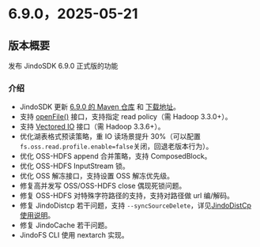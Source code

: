 # 6.9.0，2025-05-21

## 版本概要

发布 JindoSDK 6.9.0 正式版的功能

### 介绍

- JindoSDK 更新 [6.9.0 的 Maven 仓库](oss-maven.md) 和 [下载地址](jindodata_download.md)。
- 支持 [openFile()](https://issues.apache.org/jira/browse/HADOOP-15229) 接口，支持指定 read policy（需 Hadoop 3.3.0+）。
- 支持 [Vectored IO](https://issues.apache.org/jira/browse/HADOOP-18103) 接口（需 Hadoop 3.3.6+）。
- 优化湖表格式预读策略，重 IO 读场景提升 30%（可以配置`fs.oss.read.profile.enable=false`关闭，回退老版本行为）。
- 优化 OSS-HDFS append 合并策略，支持 ComposedBlock。
- 优化 OSS-HDFS InputStream 锁。
- 优化 OSS 解冻接口，支持设置 OSS 解冻优先级。
- 修复高并发写 OSS/OSS-HDFS close 偶现死锁问题。
- 修复 OSS-HDFS 对特殊字符路径的支持，支持对路径做 url 编/解码。
- 修复 JindoDistcp 若干问题，支持 `--syncSourceDelete`，详见[JindoDistCp 使用说明](https://aliyun.github.io/alibabacloud-jindodata/jindotools/jindodistcp_quickstart/)。
- 修复 JindoCache 若干问题。
- JindoFS CLI 使用 nextarch 实现。